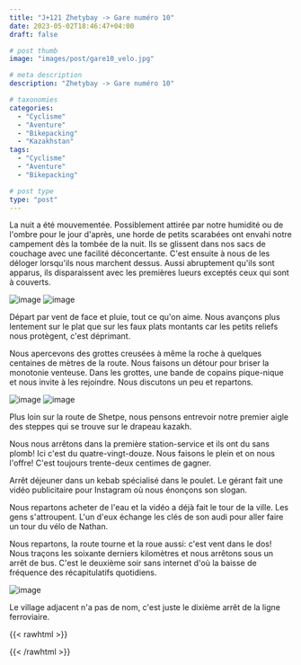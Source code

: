 ```yaml
---
title: "J+121 Zhetybay -> Gare numéro 10"
date: 2023-05-02T18:46:47+04:00
draft: false

# post thumb
image: "images/post/gare10_velo.jpg"

# meta description
description: "Zhetybay -> Gare numéro 10"

# taxonomies
categories:
  - "Cyclisme" 
  - "Aventure" 
  - "Bikepacking"
  - "Kazakhstan" 
tags:
  - "Cyclisme" 
  - "Aventure" 
  - "Bikepacking" 

# post type
type: "post"
---
```


La nuit a été mouvementée. Possiblement attirée par notre humidité ou de l'ombre pour le jour d'après, une horde de petits scarabées ont envahi notre campement dès la tombée de la nuit. Ils se glissent dans nos sacs de couchage avec une facilité déconcertante. C'est ensuite à nous de les déloger lorsqu'ils nous marchent dessus. Aussi abruptement qu'ils sont apparus, ils disparaissent avec les premières lueurs exceptés ceux qui sont à couverts.

![image](../../images/post/gare10_camp.jpg)
![image](../../images/post/gare10_beetle.jpg)

Départ par vent de face et pluie, tout ce qu'on aime. Nous  avançons plus lentement sur le plat que sur les faux plats montants car les petits reliefs nous protègent, c'est déprimant. 

Nous apercevons des grottes creusées à même la roche à quelques centaines de mètres de la route. Nous faisons un détour pour briser la monotonie venteuse. Dans les grottes, une bande de copains pique-nique et nous invite à les rejoindre. Nous discutons un peu et repartons. 

![image](../../images/post/gare10_grotte.jpg)
![image](../../images/post/gare10_bande.jpg)

Plus loin sur la route de Shetpe, nous pensons entrevoir notre premier aigle des steppes qui se trouve sur le drapeau kazakh. 

Nous nous arrêtons dans la première station-service et ils ont du sans plomb! Ici c'est du quatre-vingt-douze. Nous faisons le plein et on nous l'offre! C'est toujours trente-deux centimes de gagner. 

Arrêt déjeuner dans un kebab spécialisé dans le poulet. Le gérant fait une vidéo publicitaire pour Instagram où nous énonçons son slogan.

Nous repartons acheter de l'eau et la vidéo a déjà fait le tour de la ville. Les gens s'attroupent. L'un d'eux échange les clés de son audi pour aller faire un tour du vélo de  Nathan. 

Nous repartons, la route tourne et la roue aussi: c'est vent dans le dos! Nous traçons les soixante derniers kilomètres et nous arrêtons sous un arrêt de bus. C'est le deuxième soir sans internet d'où la baisse de fréquence des récapitulatifs quotidiens. 

![image](../../images/post/gare10_chevaux.jpg)

Le village adjacent n'a pas de nom, c'est juste le dixième arrêt de la ligne ferroviaire. 

{{< rawhtml >}} 
<div class="strava-embed-placeholder" data-embed-type="activity" data-embed-id="9002230608"></div><script src="https://strava-embeds.com/embed.js"></script>
{{< /rawhtml >}} 
